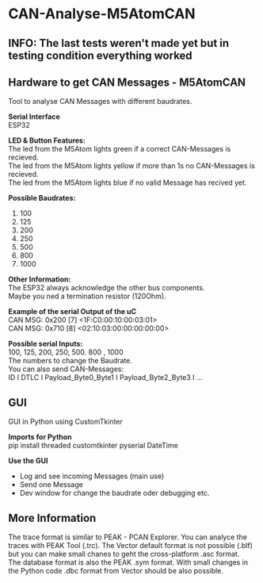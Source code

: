 # CAN-Analyse-M5AtomCAN

## INFO: The last tests weren't made yet but in testing condition everything worked

## Hardware to get CAN Messages - M5AtomCAN
Tool to analyse CAN Messages with different baudrates.

**Serial Interface**\
ESP32

**LED & Button Features:**\
The led from the M5Atom lights green if a correct CAN-Messages is recieved.\
The led from the M5Atom lights yellow if more than 1s no CAN-Messages is recieved.\
The led from the M5Atom lights blue if no valid Message has recived yet.

**Possible Baudrates:**
1. 100
2. 125
3. 200
4. 250
5. 500
6. 800
7. 1000

**Other Information:**\
The ESP32 always acknowledge the other bus components.\
Maybe you ned a termination resistor (120Ohm).

**Example of the serial Output of the uC**\
CAN MSG: 0x200 [7] <1F:C0:00:10:00:03:01> \
CAN MSG: 0x710 [8] <02:10:03:00:00:00:00:00>

**Possible serial Inputs:**\
100, 125, 200, 250, 500. 800 , 1000 \
The numbers to change the Baudrate. \
You can also send CAN-Messages: \
ID I DTLC I Payload_Byte0_Byte1 I Payload_Byte2_Byte3 I ...

## GUI
GUI in Python using CustomTkinter

**Imports for Python**\
pip install threaded customtkinter pyserial DateTime

**Use the GUI**
- Log and see incoming Messages (main use)
- Send one Message
- Dev window for change the baudrate oder debugging etc.

## More Information
The trace format is similar to PEAK - PCAN Explorer. You can analyce the traces with PEAK Tool (.trc). The Vector default format is not possible (.blf) but you can make small chanes to geht the cross-platform .asc format.\
The database format is also the PEAK .sym format. With small changes in the Python code .dbc format from Vector should be also possible.
